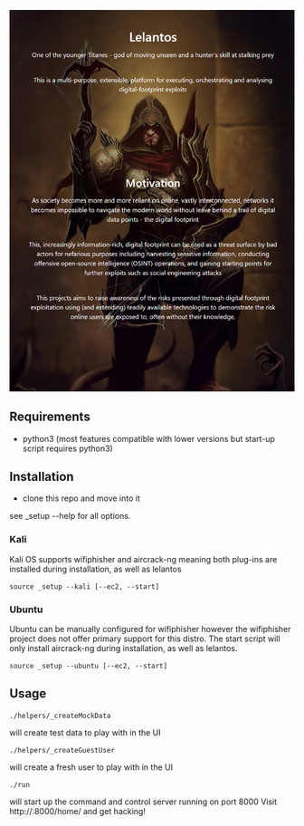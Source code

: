 ![Alt text](lelantos_base/static/lelantos_base/imgs/lelantos-about.png?raw=true "Title")

## Requirements

- python3 (most features compatible with lower versions but start-up script requires python3)

## Installation

- clone this repo and move into it

see _setup --help for all options.

### Kali

Kali OS supports wifiphisher and aircrack-ng meaning both plug-ins are installed during installation, as well as lelantos

```
source _setup --kali [--ec2, --start]
```

### Ubuntu

Ubuntu can be manually configured for wifiphisher however the wifiphisher project does not offer primary support for this distro. The start script will only install aircrack-ng during installation, as well as lelantos.

```
source _setup --ubuntu [--ec2, --start]
```
## Usage

```
./helpers/_createMockData
```
will create test data to play with in the UI

```
./helpers/_createGuestUser 
```
will create a fresh user to play with in the UI

```
./run
```
will start up the command and control server running on port 8000
Visit http://<IP>:8000/home/ and get hacking!
